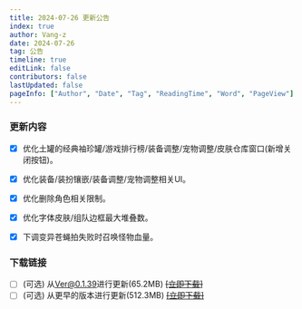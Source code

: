 ```yaml
---
title: 2024-07-26 更新公告
index: true
author: Vang-z
date: 2024-07-26
tag: 公告
timeline: true
editLink: false
contributors: false
lastUpdated: false
pageInfo: ["Author", "Date", "Tag", "ReadingTime", "Word", "PageView"]
---
```


### 更新内容
- [x] 优化<a>土罐的经典袖珍罐/游戏排行榜/装备调整/宠物调整/皮肤仓库</a>窗口(新增关闭按钮)。
- [x] 优化<a>装备/装扮镶嵌/装备调整/宠物调整</a>相关UI。
- [x] 优化<a>删除角色</a>相关限制。
- [x] 优化<a>字体皮肤/组队边框</a>最大堆叠数。
- [x] 下调<a>变异苍蝇拍</a>失败时召唤怪物血量。


### 下载链接
- [ ] <a>(可选)</a> 从<a>Ver@0.1.39</a>进行更新(65.2MB) ~~[[立即下载]]()~~
- [ ] <a>(可选)</a> 从<a>更早的版本</a>进行更新(512.3MB) ~~[[立即下载]]()~~
